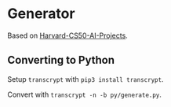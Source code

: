 # Generator

Based on [Harvard-CS50-AI-Projects](https://github.com/SriAmin/Harvard-CS50-AI-Projects/tree/main/crossword).

## Converting to Python

Setup `transcrypt` with `pip3 install transcrypt`.

Convert with `transcrypt -n -b py/generate.py`.
